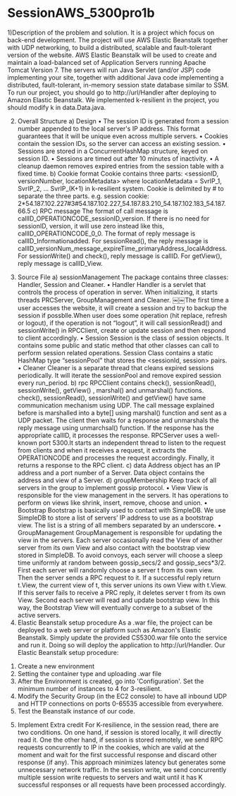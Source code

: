 # SessionAWS_5300pro1b
1)Description of the problem and solution.
It is a project which focus on back-end development.
The project will use AWS Elastic Beanstalk together with UDP networking, to build a distributed, 
scalable and fault-tolerant version of the website. AWS Elastic Beanstalk will be used to create 
and maintain a load-balanced set of Application Servers running Apache Tomcat Version 7. 
The servers will run Java Servlet (and/or JSP) code implementing your site, together with additional 
Java code implementing a distributed, fault-tolerant, in-memory session state database similar to SSM.
To run our project, you should go to http://url/Handler after deploying to Amazon Elastic Beanstalk. 
We implemented k-resilient in the project, you should modify k in data.Data.java.

2) Overall Structure
a) Design
• The session ID is generated from a session number appended to the local server's IP address.
This format guarantees that it will be unique even across multiple servers.
• Cookies contain the session IDs, so the server can access an existing session.
• Sessions are stored in a ConcurrentHashMap structure, keyed on session ID.
• Sessions are timed out after 10 minutes of inactivity.
• A cleanup daemon removes expired entries from the session table with a fixed time.
b) Cookie format
Cookie contains three parts:
<sessionID, versionNumber, locationMetadata>
where locationMetadata = SvrIP_1, SvrIP_2, ... SvrIP_(K+1) in k-resilient system. Cookie is delimited by # 
to separate the three parts.
e.g. session cookie:
2*54.187.102.227#3#54.187.102.227_54.187.83.210_54.187.102.183_54.187.66.5
c) RPC message
The format of call message is callID_OPERATIONCODE_sessionID_version. If there is no need for sessionID, version, 
it will use zero instead like this, callID_OPERATIONCODE_0_0.
The format of reply message is callID_Informationadded.
For sessionRead(), the reply message is callID_versionNum_message_expireTime_primaryAddress_localAddress.
For sessionWrite() and check(), reply message is callID.
For getView(), reply message is callID_View.
3. Source File
a) sessionManagement
The package contains three classes: Handler, Session and Cleaner.
• Handler
Handler is a servlet that controls the process of operation in server. When initializing, 
it starts threads PRCServer, GroupManagement and Cleaner.
￼￼The first time a user accesses the website, it will create a session and try to backup the session if possblle.When user does some operation (hit replace, refresh or logout), if the operation is not “logout”, it will call sessionRead() and sessionWrite() in RPCClient, create or update session and then respond to client accordingly.
• Session
Session is the class of session objects. It contains some public and static method that other classes can call to 
perform session related operations.
Session Class contains a static HashMap type “sessionPool” that stores the <sessionId, session> pairs.
• Cleaner
Cleaner is a separate thread that cleans expired sessions periodically. It will iterate the sessionPool and remove 
expired session every run_period.
b) rpc
RPCClient contains check(), sessionRead(), sessionWrite(), getView() , marshal() and unmarshal() functions. check(), 
sessionRead(), sessionWrite() and getView() have same communication mechanism using UDP.
The call message explained before is marshalled into a byte[] using marshal() function and sent as a UDP packet.
The client then waits for a response and unmarshals the reply message using unmarchsal() function. 
If the response has the appropriate callID, it processes the response.
RPCServer uses a well-known port 5300.It starts an independent thread to listen to the request from clients 
and when it receives a request, it extracts the OPERATIONCODE and processes the request accordingly. 
Finally, it returns a response to the RPC client.
c) data
Address object has an IP address and a port number of a Server. Data object contains the address and view of a Server.
d) groupMembership
Keep track of all servers in the group to implement gossip protocol.
• View
View is responsible for the view management in the servers. It has operations to perform on views like shrink, 
insert, remove, choose and union.
• Bootstrap
Bootstrap is basically used to contact with SimpleDB.
We use SimpleDB to store a list of servers’ IP address to use as a bootstrap view. 
The list is a string of all members separated by an underscore.
• GroupManagement
GroupManagement is responsible for updating the view in the servers. Each server occasionally 
read the View of another server from its own View and also contact with the bootstrap view stored in SimpleDB.
To avoid convoys, each server will choose a sleep time uniformly at random between gossip_secs/2 and gossip_secs*3/2.
First each server will randomly choose a server t from its own view. Then the server sends a RPC request to it. 
If a successful reply return t.View, the current view of t, this server unions its own View with t.View. If this server fails to receive a PRC reply, it deletes server t from its own View. Second each server will read and update bootstrap view. In this way, the Bootstrap View will eventually converge to a subset of the active servers.
4. Elastic Beanstalk setup procedure
As a .war file, the project can be deployed to a web server or platform such as Amazon's Elastic Beanstalk. Simply update the provided CS5300.war file onto the service and run it. Doing so will deploy the application to http://url/Handler.
Our Elastic Beanstalk setup procedure:
1) Create a new environment
2) Setting the container type and uploading .war file
3) After the Environment is created, go into 'Configuration'. Set the minimum number of instances to 4 for 3-resilient.
4) Modify the Security Group (in the EC2 console) to have all inbound UDP and HTTP connections on ports 0-65535 accessible from everywhere.
5) Test the Beanstalk instance of our code.
5. Implement Extra credit
For K-resilience, in the session read, there are two conditions.
On one hand, if session is stored locally, it will directly read it. One the other hand, if session is stored remotely, 
we send RPC requests concurrently to IP in the cookies, which are valid at the moment and wait for the first successful 
response and discard other response (if any). This approach minimizes latency but generates some unnecessary network traffic.
In the session write, we send concurrently multiple session write requests to servers and wait until it has K successful responses 
or all requests have been processed accordingly.
